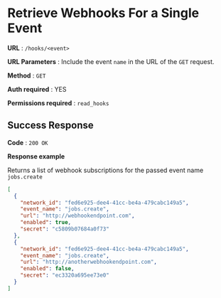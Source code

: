 # Retrieve Webhooks For a Single Event

**URL** : `/hooks/<event>`

**URL Parameters** : Include the event `name` in the URL of the `GET` request.

**Method** : `GET`

**Auth required** : YES

**Permissions required** : `read_hooks`

## Success Response

**Code** : `200 OK`

**Response example**

Returns a list of webhook subscriptions for the passed event name `jobs.create`

```json
[
  {
    "network_id": "fed6e925-dee4-41cc-be4a-479cabc149a5",
    "event_name": "jobs.create",
    "url": "http://webhookendpoint.com",
    "enabled": true,
    "secret": "c5809b07684a0f73"
  },
  {
    "network_id": "fed6e925-dee4-41cc-be4a-479cabc149a5",
    "event_name": "jobs.create",
    "url": "http://anotherwebhookendpoint.com",
    "enabled": false,
    "secret": "ec3320a695ee73e0"
  }
]
```
